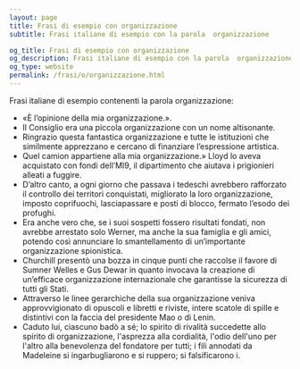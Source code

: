 ```yaml
---
layout: page
title: Frasi di esempio con organizzazione 
subtitle: Frasi italiane di esempio con la parola  organizzazione

og_title: Frasi di esempio con organizzazione 
og_description: Frasi italiane di esempio con la parola  organizzazione
og_type: website
permalink: /frasi/o/organizzazione.html
---
```


Frasi italiane di esempio contenenti la parola organizzazione:


- «È l’opinione della mia organizzazione.».
- Il Consiglio era una piccola organizzazione con un nome altisonante.
- Ringrazio questa fantastica organizzazione e tutte le istituzioni che similmente apprezzano e cercano di finanziare l’espressione artistica.
- Quel camion appartiene alla mia organizzazione.» Lloyd lo aveva acquistato con fondi dell’MI9, il dipartimento che aiutava i prigionieri alleati a fuggire.
- D’altro canto, a ogni giorno che passava i tedeschi avrebbero rafforzato il controllo dei territori conquistati, migliorato la loro organizzazione, imposto coprifuochi, lasciapassare e posti di blocco, fermato l’esodo dei profughi.
- Era anche vero che, se i suoi sospetti fossero risultati fondati, non avrebbe arrestato solo Werner, ma anche la sua famiglia e gli amici, potendo così annunciare lo smantellamento di un’importante organizzazione spionistica.
- Churchill presentò una bozza in cinque punti che raccolse il favore di Sumner Welles e Gus Dewar in quanto invocava la creazione di un’efficace organizzazione internazionale che garantisse la sicurezza di tutti gli Stati.
- Attraverso le linee gerarchiche della sua organizzazione veniva approvvigionato di opuscoli e libretti e riviste, intere scatole di spille e distintivi con la faccia del presidente Mao o di Lenin.
- Caduto lui, ciascuno badò a sé; lo spirito di rivalità succedette allo spirito di organizzazione, l'asprezza alla cordialità, l'odio dell'uno per l'altro alla benevolenza del fondatore per tutti; i fili annodati da Madeleine si ingarbugliarono e si ruppero; si falsificarono i.
